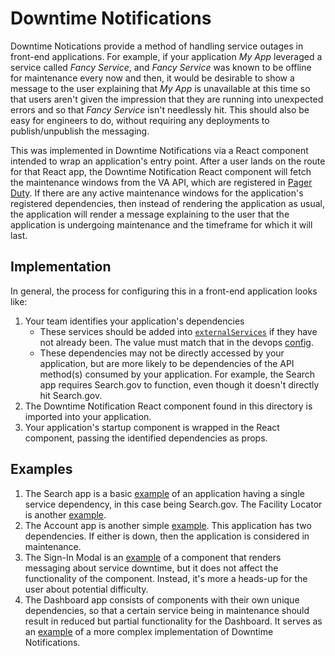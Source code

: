 # Downtime Notifications
Downtime Notications provide a method of handling service outages in front-end applications. For example, if your application _My App_ leveraged a service called _Fancy Service_, and _Fancy Service_ was known to be offline for maintenance every now and then, it would be desirable to show a message to the user explaining that _My App_ is unavailable at this time so that users aren't given the impression that they are running into unexpected errors and so that _Fancy Service_ isn't needlessly hit. This should also be easy for engineers to do, without requiring any deployments to publish/unpublish the messaging.

This was implemented in Downtime Notifications via a React component intended to wrap an application's entry point. After a user lands on the route for that React app, the Downtime Notification React component will fetch the maintenance windows from the VA API, which are registered in [Pager Duty](https://dsva.pagerduty.com/maintenance_windows). If there are any active maintenance windows for the application's registered dependencies, then instead of rendering the application as usual, the application will render a message explaining to the user that the application is undergoing maintenance and the timeframe for which it will last.

## Implementation
In general, the process for configuring this in a front-end application looks like:

1. Your team identifies your application's dependencies
    - These services should be added into [`externalServices`](https://github.com/department-of-veterans-affairs/vets-website/blob/90152b7cdf5b53d6650b44fed832995dbf7660cb/src/platform/monitoring/DowntimeNotification/config/externalServices.js) if they have not already been. The value must match that in the devops [config](https://github.com/department-of-veterans-affairs/devops/blob/a4b5432061ae60a4f77952bbe5f668a1355ee007/ansible/deployment/config/vets-api/prod-settings.local.yml.j2#L232).
    - These dependencies may not be directly accessed by your application, but are more likely to be dependencies of the API method(s) consumed by your application. For example, the Search app requires Search.gov to function, even though it doesn't directly hit Search.gov.
2. The Downtime Notification React component found in this directory is imported into your application.
3. Your application's startup component is wrapped in the React component, passing the identified dependencies as props.

## Examples
1. The Search app is a basic [example](https://github.com/department-of-veterans-affairs/vets-website/blob/90152b7cdf5b53d6650b44fed832995dbf7660cb/src/applications/search/containers/SearchApp.jsx#L301) of an application having a single service dependency, in this case being Search.gov. The Facility Locator is another [example](https://github.com/department-of-veterans-affairs/vets-website/blob/90152b7cdf5b53d6650b44fed832995dbf7660cb/src/applications/facility-locator/containers/FacilityLocatorApp.jsx#L74).
2. The Account app is another simple [example](https://github.com/department-of-veterans-affairs/vets-website/blob/90152b7cdf5b53d6650b44fed832995dbf7660cb/src/applications/personalization/account/containers/AccountApp.jsx#L23). This application has two dependencies. If either is down, then the application is considered in maintenance.
3. The Sign-In Modal is an [example](https://github.com/department-of-veterans-affairs/vets-website/blob/90152b7cdf5b53d6650b44fed832995dbf7660cb/src/platform/user/authentication/components/SignInModal.jsx#L74) of a component that renders messaging about service downtime, but it does not affect the functionality of the component. Instead, it's more a heads-up for the user about potential difficulty.
4. The Dashboard app consists of components with their own unique dependencies, so that a certain service being in maintenance should result in reduced but partial functionality for the Dashboard. It serves as an [example](https://github.com/department-of-veterans-affairs/vets-website/blob/90152b7cdf5b53d6650b44fed832995dbf7660cb/src/applications/personalization/dashboard/containers/DashboardApp.jsx#L398) of a more complex implementation of Downtime Notifications.
